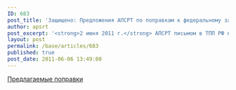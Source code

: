 ```yaml
---
ID: 683
post_title: 'Защищено: Предложения АПСРТ по поправкам к федеральному закону № 94-ФЗ'
author: apsrt
post_excerpt: '<strong>2 июня 2011 г.</strong> АПСРТ письмом в ТПП РФ направлен проект поправок к Федеральному закону № 94-ФЗ «О размещении заказов на поставки товаров, оказание услуг для государственных и муниципальных нужд».'
layout: post
permalink: /base/articles/683
published: true
post_date: 2011-06-06 13:49:00
---
```

<a href="http://www.apsrt.ru/docs/2-04-127.doc">Предлагаемые поправки</a>